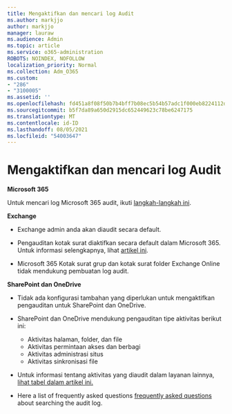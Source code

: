 ```yaml
---
title: Mengaktifkan dan mencari log Audit
ms.author: markjjo
author: markjjo
manager: lauraw
ms.audience: Admin
ms.topic: article
ms.service: o365-administration
ROBOTS: NOINDEX, NOFOLLOW
localization_priority: Normal
ms.collection: Adm_O365
ms.custom:
- "286"
- "3100005"
ms.assetid: ''
ms.openlocfilehash: fd451a8f08f50b7b4bff7b08ec5b54b57adc1f000eb8224112d84a4fb20e4359
ms.sourcegitcommit: b5f7da89a650d2915dc652449623c78be6247175
ms.translationtype: MT
ms.contentlocale: id-ID
ms.lasthandoff: 08/05/2021
ms.locfileid: "54003647"
---
```

# <a name="enable-and-search-the-audit-log"></a>Mengaktifkan dan mencari log Audit

**Microsoft 365**

Untuk mencari log Microsoft 365 audit, ikuti [langkah-langkah ini](https://docs.microsoft.com/microsoft-365/compliance/search-the-audit-log-in-security-and-compliance#search-the-audit-log).

**Exchange**

- Exchange admin anda akan diaudit secara default.

- Pengauditan kotak surat diaktifkan secara default dalam Microsoft 365. Untuk informasi selengkapnya, lihat  [artikel ini](https://docs.microsoft.com/microsoft-365/compliance/enable-mailbox-auditing).

- Microsoft 365 Kotak surat grup dan kotak surat folder Exchange Online tidak mendukung pembuatan log audit.

**SharePoint dan OneDrive**

- Tidak ada konfigurasi tambahan yang diperlukan untuk mengaktifkan pengauditan untuk SharePoint dan OneDrive.

- SharePoint dan OneDrive mendukung pengauditan tipe aktivitas berikut ini:

    - Aktivitas halaman, folder, dan file
    - Aktivitas permintaan akses dan berbagi
    - Aktivitas administrasi situs
    - Aktivitas sinkronisasi file

- Untuk informasi tentang aktivitas yang diaudit dalam layanan lainnya, [lihat tabel dalam artikel ini.](https://docs.microsoft.com/microsoft-365/compliance/search-the-audit-log-in-security-and-compliance#audited-activities)

- Here a list of frequently asked questions [frequently asked questions](https://docs.microsoft.com/microsoft-365/compliance/search-the-audit-log-in-security-and-compliance#frequently-asked-questions) about searching the audit log.